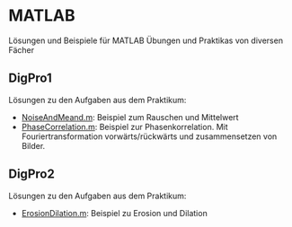 # MATLAB


Lösungen und Beispiele für MATLAB Übungen und Praktikas von diversen Fächer

## DigPro1
Lösungen zu den Aufgaben aus dem Praktikum:
* [NoiseAndMeand.m](https://github.com/HSR-Stud/MATLAB/blob/master/DigPro1/NoiseAndMean.m): 
  Beispiel zum Rauschen und Mittelwert
* [PhaseCorrelation.m](https://github.com/HSR-Stud/MATLAB/blob/master/DigPro1/PhaseCorrelation.m):
  Beispiel zur Phasenkorrelation. Mit Fouriertransformation vorwärts/rückwärts und zusammensetzen von Bilder.


## DigPro2
Lösungen zu den Aufgaben aus dem Praktikum:
* [ErosionDilation.m](https://github.com/HSR-Stud/MATLAB/blob/master/DigPro2/MorphologicOperations/ErosionDilation.m):
  Beispiel zu Erosion und Dilation

